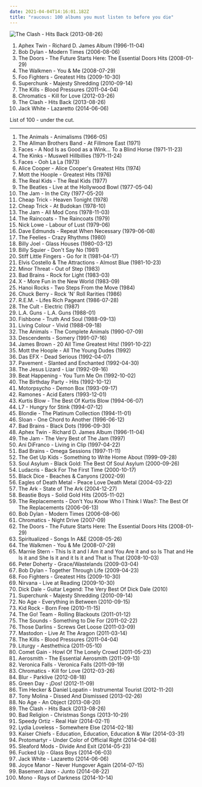 ```yaml
---
date: 2021-04-04T14:16:01.182Z
title: "raucous: 100 albums you must listen to before you die"
---
```

![The Clash - Hits Back (2013-08-26)](http://coverartarchive.org/release/55a541b1-679a-4ccd-a321-e97b254d5f91/6391208591-500.jpg "The Clash - Hits Back (2013-08-26)")
<ol class="albums">
<li data-cover="https://via.placeholder.com/450" data-tags="idm, electronic" role="button">Aphex Twin - Richard D. James Album (1996-11-04)</li>
<li data-cover="https://img.discogs.com/xMDl0TTkbhbcdH10siIS-JVxT4o=/fit-in/595x507/filters:strip_icc():format(jpeg):mode_rgb():quality(90)/discogs-images/R-1385920-1215152190.jpeg.jpg" data-tags="folk, singer-songwriter, folk rock, rock, 00s" role="button">Bob Dylan - Modern Times (2006-08-06)</li>
<li data-cover="http://coverartarchive.org/release/2d4a66b0-c436-4f44-b3d4-29e6e8db8d8c/14954913625-500.jpg" data-tags="rock, hard rock, usa, druggy, album rock, psychedelic, energetic, ominous, passionate, literate, confident, aggressive, menacing, freewheeling, provocative, dramatic, raucous, blues rock, trippy, compilation, 00s, proto-punk, sensual, summery, sexual, nocturnal, brooding, rebellious, the doors, cathartic, rowdy, theatrical, swaggering, angst-ridden, brash, hanging out, bravado, reckless, night driving, am pop, exfandessixties" role="button">The Doors - The Future Starts Here: The Essential Doors Hits (2008-01-29)</li>
<li data-cover="https://img.discogs.com/-sPlLxV39Lnu5OD9kOWaYZcWvws=/fit-in/250x250/filters:strip_icc():format(jpeg):mode_rgb():quality(90)/discogs-images/R-1460412-1221399633.jpeg.jpg" data-tags="indie rock, gigantic music" role="button">The Walkmen - You & Me (2008-07-29)</li>
<li data-cover="http://coverartarchive.org/release/cd535e76-4821-4738-a1fc-bd835c6ff6bd/1941029803-500.jpg" data-tags="rock, alternative rock" role="button">Foo Fighters - Greatest Hits (2009-10-30)</li>
<li data-cover="http://coverartarchive.org/release/91258e57-7dc2-3785-b4cd-a9de0730eb53/9707511999-500.jpg" data-tags="indie rock, energetic, passionate, literate, melancholy, cheerful, pop punk, intense, confident, aggressive, fiery, earnest, bittersweet, raucous, yearning, road trip, playful, heartache, wistful, witty, exuberant, empowerment, cathartic, motivation, volatile, visceral, plaintive, angst-ridden, boisterous, hanging out, rambunctious, innocent, albumoftheday, rajada" role="button">Superchunk - Majesty Shredding (2010-09-14)</li>
<li data-cover="http://coverartarchive.org/release/2fdc63e1-b76f-3b85-ad4e-73baaa106a43/3374180506-500.jpg" data-tags="garage rock" role="button">The Kills - Blood Pressures (2011-04-04)</li>
<li data-cover="http://coverartarchive.org/release/cce19567-04a2-47df-95fb-7101c51b8d54/1852737642-500.jpg" data-tags="electronic" role="button">Chromatics - Kill for Love (2012-03-26)</li>
<li data-cover="http://coverartarchive.org/release/55a541b1-679a-4ccd-a321-e97b254d5f91/6391208591-500.jpg" data-tags="punk, revolution, hard rock, energetic, angry, late night, passionate, fierce, intense, fiery, confrontational, earnest, snide, raucous, drinking, road trip, protest, nighttime, rebellious, joy, exuberant, empowerment, cathartic, rowdy, volatile, gutsy, sprawling, british punk, dance-rock, tgif, brash, guys night out, hanging out, reckless, night driving, open road" role="button">The Clash - Hits Back (2013-08-26)</li>
<li data-cover="http://coverartarchive.org/release/b5139eff-0ce6-428e-a96f-6653a68af7a2/8249629063-500.jpg" data-tags="alternative rock, blues rock, rock, garage rock" role="button">Jack White - Lazaretto (2014-06-06)</li>
</ol>
List of 100 - under the cut.
<!-- more -->

_________________

<ol class="albums">
<li data-cover="https://img.discogs.com/-7Z6AWWEnevNI1hHalLAhreu8Vg=/fit-in/600x593/filters:strip_icc():format(jpeg):mode_rgb():quality(90)/discogs-images/R-4913205-1509214759-1749.jpeg.jpg" data-tags="classic rock, 60s, british, blues rock" role="button">
The Animals - Animalisms (1966-05)
</li>
<li data-cover="https://img.discogs.com/mic1l-p28zoqxQguKjabmbJV5Hg=/fit-in/600x519/filters:strip_icc():format(jpeg):mode_rgb():quality(90)/discogs-images/R-9031515-1473598344-7417.mpo.jpg" data-tags="classic rock, southern rock, blues, live, rock, 70s" role="button">
The Allman Brothers Band - At Fillmore East (1971)
</li>
<li data-cover="https://img.discogs.com/aKPwsW2-8v2hRoWM_Od9Bn5AXvI=/fit-in/600x602/filters:strip_icc():format(jpeg):mode_rgb():quality(90)/discogs-images/R-12101524-1528323197-3606.jpeg.jpg" data-tags="hard rock" role="button">
Faces - A Nod Is as Good as a Wink... To a Blind Horse (1971-11-23)
</li>
<li data-cover="http://coverartarchive.org/release/c6f5727f-4cf4-4a37-97c1-21315a64389b/6492710070-500.jpg" data-tags="rock, 70s, classic rock" role="button">
The Kinks - Muswell Hillbillies (1971-11-24)
</li>
<li data-cover="http://coverartarchive.org/release/20a3b21d-5d06-4db7-a737-cce696fd763e/10723116989-500.jpg" data-tags="classic rock, rock" role="button">
Faces - Ooh La La (1973)
</li>
<li data-cover="http://coverartarchive.org/release/904c5a3d-99a5-4087-bce9-0cbe7009b195/5792525507-500.jpg" data-tags="classic rock, hard rock" role="button">
Alice Cooper - Alice Cooper's Greatest Hits (1974)
</li>
<li data-cover="https://img.discogs.com/qit7fEXYVw_THB8O-PNWE8m4Tbc=/fit-in/600x594/filters:strip_icc():format(jpeg):mode_rgb():quality(90)/discogs-images/R-3016408-1535297732-6257.jpeg.jpg" data-tags="classic rock, hard rock, album rock, soft rock, energetic, passionate, literate, melancholy, irreverent, confident, fiery, menacing, earnest, snide, wry, somber, raucous, fun, glam rock, proto-punk, poignant, playful, brooding, celebratory, witty, acerbic, humorous, rowdy, theatrical, plaintive, tgif, boisterous, brash, thrusting rock, columbia records" role="button">
Mott the Hoople - Greatest Hits (1976)
</li>
<li data-cover="https://img.discogs.com/9zG8vaAuIJzS6sB9WhErPbwIPOA=/fit-in/600x595/filters:strip_icc():format(jpeg):mode_rgb():quality(90)/discogs-images/R-1081082-1480094319-3225.jpeg.jpg" data-tags="classic rock, punk, power pop, driving, energetic, passionate, intense, aggressive, freewheeling, uncompromising, raucous, fun, uplifting, strong, playful, anthemic, powerful, rebellious, rollicking, passion, joyous, humorous, cathartic, bright, motivation, rowdy, messy, american punk, brash, street-smart, hanging out, rambunctious, bravado, extroverted, tough, iveldie best of 1977" role="button">
The Real Kids - The Real Kids (1977)
</li>
<li data-cover="http://coverartarchive.org/release/ab346bbe-4bec-4004-b285-4f45fb2e7c4e/1463931097-500.jpg" data-tags="live, beatles, classic rock" role="button">
The Beatles - Live at the Hollywood Bowl (1977-05-04)
</li>
<li data-cover="https://img.discogs.com/mcW4DnPI0AAvxBcUPFe5rcTHeTI=/fit-in/600x448/filters:strip_icc():format(jpeg):mode_rgb():quality(90)/discogs-images/R-6671642-1472371151-8679.jpeg.jpg" data-tags="mod revival, punk rock" role="button">
The Jam - In the City (1977-05-20)
</li>
<li data-cover="https://img.discogs.com/C1iZ_HvJcVCYZeOwkoPn8PRyX6w=/fit-in/500x496/filters:strip_icc():format(jpeg):mode_rgb():quality(90)/discogs-images/R-3227732-1352915528-5169.jpeg.jpg" data-tags="power pop, rock, classic rock, 70s" role="button">
Cheap Trick - Heaven Tonight (1978)
</li>
<li data-cover="http://coverartarchive.org/release/c40cb4ab-ce16-4816-9df3-b512db7f8516/10645292811-500.jpg" data-tags="classic rock, live, 70s, rock" role="button">
Cheap Trick - At Budokan (1978-10)
</li>
<li data-cover="https://img.discogs.com/c4yp6W2A8-h2NjykAnVPnWtbkTc=/fit-in/500x493/filters:strip_icc():format(jpeg):mode_rgb():quality(90)/discogs-images/R-1141285-1195395232.jpeg.jpg" data-tags="70s, new wave, mod" role="button">
The Jam - All Mod Cons (1978-11-03)
</li>
<li data-cover="https://via.placeholder.com/450" data-tags="post-punk" role="button">
The Raincoats - The Raincoats (1979)
</li>
<li data-cover="https://img.discogs.com/Z0bah7U2c75Kd7gklDpeCMUwOZE=/fit-in/600x583/filters:strip_icc():format(jpeg):mode_rgb():quality(90)/discogs-images/R-4166033-1384283975-4252.jpeg.jpg" data-tags="new wave" role="button">
Nick Lowe - Labour of Lust (1979-06)
</li>
<li data-cover="http://coverartarchive.org/release/995606a7-3646-43a6-8e5b-0f662d0bffdb/27683792112-500.jpg" data-tags="rockabilly, rock, new wave, blues, energetic, summer, passionate, cheerful, freewheeling, raucous, fun, rock n roll, warm, roots rock, drinking, road trip, partying, library, pub rock, rebellious, rollicking, humorous, rowdy, swaggering, lively, guys night out, hanging out, bravado" role="button">
Dave Edmunds - Repeat When Necessary (1979-06-08)
</li>
<li data-cover="https://img.discogs.com/lkFFtR4ihpsGjOhW892olMwVJl0=/fit-in/575x575/filters:strip_icc():format(jpeg):mode_rgb():quality(90)/discogs-images/R-1336217-1433823041-9294.jpeg.jpg" data-tags="jangle pop, post-punk, new wave" role="button">
The Feelies - Crazy Rhythms (1980)
</li>
<li data-cover="http://coverartarchive.org/release/9a8c88fb-a5c5-47b9-a499-9f1832baf27d/7821199789-500.jpg" data-tags="classic rock" role="button">
Billy Joel - Glass Houses (1980-03-12)
</li>
<li data-cover="http://coverartarchive.org/release/9c721b61-71e1-4192-b93c-a9eeae68009e/10474351107-500.jpg" data-tags="classic rock, rock" role="button">
Billy Squier - Don't Say No (1981)
</li>
<li data-cover="https://via.placeholder.com/450" data-tags="80s, punk, angry, irreverent, intense, menacing, confrontational, raucous, bleak, volatile, visceral, british punk, brash, rambunctious, flashback alternatives, go for it, albums i really want, favorite lp" role="button">
Stiff Little Fingers - Go for It (1981-04-17)
</li>
<li data-cover="http://coverartarchive.org/release/003c99ba-0909-4961-9726-92f4e8c0dc0d/26090688634-500.jpg" data-tags="new wave" role="button">
Elvis Costello & The Attractions - Almost Blue (1981-10-23)
</li>
<li data-cover="http://coverartarchive.org/release/507bb61e-c7fa-3dd5-ba2d-d6f0f6e2f792/6010164584-500.jpg" data-tags="hardcore, punk, hardcore punk" role="button">
Minor Threat - Out of Step (1983)
</li>
<li data-cover="https://img.discogs.com/rVcJgZl1QoNtdkzGuNUw5uSx2tM=/fit-in/600x594/filters:strip_icc():format(jpeg):mode_rgb():quality(90)/discogs-images/R-454775-1174321560.jpeg.jpg" data-tags="hardcore punk" role="button">
Bad Brains - Rock for Light (1983-03)
</li>
<li data-cover="https://via.placeholder.com/450" data-tags="punk" role="button">
X - More Fun in the New World (1983-09)
</li>
<li data-cover="https://via.placeholder.com/450" data-tags="80s, glam rock, hard rock" role="button">
Hanoi Rocks - Two Steps From the Move (1984)
</li>
<li data-cover="http://coverartarchive.org/release/677b08b3-93ba-43c1-aa67-390c1647fa04/8018278557-500.jpg" data-tags="60s, energetic, summer, literate, oldies, cheerful, irreverent, organic, confident, freewheeling, raucous, fun, 50s, rock n roll, road trip, playful, reunion, chuck, rollicking, celebratory, witty, joyous, humorous, rowdy, swaggering, tgif, boisterous, rambunctious, bravado, icmusick, rockaroundthebunker" role="button">
Chuck Berry - Rock 'N' Roll Rarities (1986)
</li>
<li data-cover="http://coverartarchive.org/release/1f233a68-c3c2-348b-a135-10edc450edf7/25408536436-500.jpg" data-tags="80s, alternative rock" role="button">
R.E.M. - Lifes Rich Pageant (1986-07-28)
</li>
<li data-cover="http://coverartarchive.org/release/29c5e9fd-f6fd-309c-9d51-f6bc7c082734/2645057763-500.jpg" data-tags="hard rock" role="button">
The Cult - Electric (1987)
</li>
<li data-cover="https://img.discogs.com/CZrVtz_7R__JBijMbczu8QJ6emQ=/fit-in/400x395/filters:strip_icc():format(jpeg):mode_rgb():quality(90)/discogs-images/R-5298274-1395450542-2585.jpeg.jpg" data-tags="hair metal, glam metal" role="button">
L.A. Guns - L.A. Guns (1988-01)
</li>
<li data-cover="http://coverartarchive.org/release/04a29c62-4cb6-48b4-8be3-484774ee1adf/23490334229-500.jpg" data-tags="80s, funk rock" role="button">
Fishbone - Truth And Soul (1988-09-13)
</li>
<li data-cover="http://coverartarchive.org/release/245c9588-b4f8-33df-98f4-4b29b3775916/11571156452-500.jpg" data-tags="hard rock, 80s" role="button">
Living Colour - Vivid (1988-09-18)
</li>
<li data-cover="http://coverartarchive.org/release/83e57502-031c-4d0a-a659-7ebb1a134da6/2828195326-500.jpg" data-tags="classic rock, rock, 60s, british, blues" role="button">
The Animals - The Complete Animals (1990-07-09)
</li>
<li data-cover="http://coverartarchive.org/release/2dd2608a-9dab-3048-bf9a-60a1f5715bf4/17222744547-500.jpg" data-tags="punk, sst" role="button">
Descendents - Somery (1991-07-16)
</li>
<li data-cover="http://coverartarchive.org/release/2c6b376f-0357-4683-a1d8-2a5df30f0ad0/5555186081-500.jpg" data-tags="soul, funk" role="button">
James Brown - 20 All Time Greatest Hits! (1991-10-22)
</li>
<li data-cover="http://coverartarchive.org/release/98b7a796-0f0f-4319-8948-f250d14d6bbc/2800476658-500.jpg" data-tags="70s, classic rock, rock" role="button">
Mott the Hoople - All The Young Dudes (1992)
</li>
<li data-cover="https://img.discogs.com/cfc9e7fd50d7c9c08931869b95f6849a01d0635d/images/spacer.gif" data-tags="hip-hop, rap" role="button">
Das EFX - Dead Serious (1992-04-07)
</li>
<li data-cover="http://coverartarchive.org/release/6ab37e32-c5a9-3f35-bf89-5aaf0cad3476/8923091701-500.jpg" data-tags="indie rock" role="button">
Pavement - Slanted and Enchanted (1992-04-30)
</li>
<li data-cover="https://img.discogs.com/SLHJnIYqzB4g_EkBeInR4i_FIPw=/fit-in/599x599/filters:strip_icc():format(jpeg):mode_rgb():quality(90)/discogs-images/R-369572-1145132233.jpeg.jpg" data-tags="noise rock, paranoid, american underground, motivation, energetic, angry, freewheeling, raucous, drinking, detached, manic, harsh, gritty, volatile, visceral, brash, rambunctious, hostile" role="button">
The Jesus Lizard - Liar (1992-09-16)
</li>
<li data-cover="https://img.discogs.com/sNIqdOYvfwEjeUq7LbGClVOGEpw=/fit-in/301x300/filters:strip_icc():format(jpeg):mode_rgb():quality(90)/discogs-images/R-3211956-1320686677.jpeg.jpg" data-tags="twee, indie pop, twee pop, 90s" role="button">
Beat Happening - You Turn Me On (1992-10-02)
</li>
<li data-cover="https://img.discogs.com/e_SslAmovhsXK1DpjlHEoktdC5Y=/fit-in/600x591/filters:strip_icc():format(jpeg):mode_rgb():quality(90)/discogs-images/R-1081136-1192439541.jpeg.jpg" data-tags="post-punk" role="button">
The Birthday Party - Hits (1992-10-12)
</li>
<li data-cover="http://coverartarchive.org/release/2c1080d0-d6dc-4470-8bf3-884d7c4b7de2/15897612975-500.jpg" data-tags="metal, alternative rock, hard rock, psychedelic rock" role="button">
Motorpsycho - Demon Box (1993-09-17)
</li>
<li data-cover="http://coverartarchive.org/release/82cef0f9-f982-3c09-931a-1a531dae43b9/18523473099-500.jpg" data-tags="covers, punk" role="button">
Ramones - Acid Eaters (1993-12-01)
</li>
<li data-cover="https://img.discogs.com/2Rkc66ogrNVnmoRtUCN5nlp1acE=/fit-in/600x602/filters:strip_icc():format(jpeg):mode_rgb():quality(90)/discogs-images/R-60008-1176554356.jpeg.jpg" data-tags="rap" role="button">
Kurtis Blow - The Best Of Kurtis Blow (1994-06-07)
</li>
<li data-cover="http://coverartarchive.org/release/bc8d4f67-b395-4675-b668-7a067e574ae6/22507217638-500.jpg" data-tags="grunge, riot grrrl, 1994" role="button">
L7 - Hungry for Stink (1994-07-12)
</li>
<li data-cover="https://img.discogs.com/QJNTQi5y3mBfYaqck4jTX5PpEzg=/fit-in/600x590/filters:strip_icc():format(jpeg):mode_rgb():quality(90)/discogs-images/R-938318-1224849239.jpeg.jpg" data-tags="classic rock, post-punk" role="button">
Blondie - The Platinum Collection (1994-11-01)
</li>
<li data-cover="http://coverartarchive.org/release/3fecc0db-c870-4094-8103-fa0b5c92711b/5598491689-500.jpg" data-tags="90s, canadian" role="button">
Sloan - One Chord to Another (1996-06-12)
</li>
<li data-cover="http://coverartarchive.org/release/87d8297b-b01e-4eab-861b-e6d4e782830d/3397017644-500.jpg" data-tags="hardcore punk" role="button">
Bad Brains - Black Dots (1996-09-30)
</li>
<li data-cover="https://via.placeholder.com/450" data-tags="idm, electronic" role="button">
Aphex Twin - Richard D. James Album (1996-11-04)
</li>
<li data-cover="http://coverartarchive.org/release/c15b933d-04b1-46f5-ae32-2eeffebd652a/28714176915-500.jpg" data-tags="punk" role="button">
The Jam - The Very Best of The Jam (1997)
</li>
<li data-cover="http://coverartarchive.org/release/1c2074a6-92b4-4b54-87c8-8fe28f892638/13593366881-500.jpg" data-tags="indie, folk" role="button">
Ani DiFranco - Living in Clip (1997-04-22)
</li>
<li data-cover="http://coverartarchive.org/release/c00f3b82-b650-42a5-a686-84f8afa243f9/21856003405-500.jpg" data-tags="hardcore punk" role="button">
Bad Brains - Omega Sessions (1997-11-11)
</li>
<li data-cover="http://coverartarchive.org/release/011310b5-57b5-416e-8331-9bc134f6fbc8/3366913620-500.jpg" data-tags="emo" role="button">
The Get Up Kids - Something to Write Home About (1999-09-28)
</li>
<li data-cover="http://coverartarchive.org/release/4f2ff67a-d196-48a6-ba0a-bff6724b94ec/23140048958-500.jpg" data-tags="rock, alternative" role="button">
Soul Asylum - Black Gold: The Best Of Soul Asylum (2000-09-26)
</li>
<li data-cover="http://coverartarchive.org/release/38f4062d-8162-4044-b4d2-645858b6cc56/2729959140-500.jpg" data-tags="rap" role="button">
Ludacris - Back For The First Time (2000-10-17)
</li>
<li data-cover="http://coverartarchive.org/release/bcee9976-1891-3422-8101-06a2cf2f86e8/26092609552-500.jpg" data-tags="experimental" role="button">
Black Dice - Beaches & Canyons (2002-09)
</li>
<li data-cover="http://coverartarchive.org/release/ddf2d79b-2c98-4857-9276-46d1a95cdf1f/1924050449-500.jpg" data-tags="garage rock, rock, stoner rock, alternative rock" role="button">
Eagles of Death Metal - Peace Love Death Metal (2004-03-22)
</li>
<li data-cover="http://coverartarchive.org/release/fb9e20a0-882d-4971-8a89-e3bf431e8fe2/7969568316-500.jpg" data-tags="glam rock" role="button">
The Ark - State of The Ark (2004-12-27)
</li>
<li data-cover="https://img.discogs.com/wqTkBm7nyv0Jjd9K8-lFG4c2Thk=/fit-in/600x337/filters:strip_icc():format(jpeg):mode_rgb():quality(90)/discogs-images/R-2694470-1520581573-8313.jpeg.jpg" data-tags="hip-hop" role="button">
Beastie Boys - Solid Gold Hits (2005-11-02)
</li>
<li data-cover="http://coverartarchive.org/release/eab06683-0a36-4897-85b4-07e363a6769d/13095340713-500.jpg" data-tags="hard rock, college rock, jangle pop, reflective, melancholy, irreverent, aggressive, freewheeling, wry, bittersweet, intimate, raucous, yearning, sleazy, silly, poignant, american underground, bitter, rebellious, wistful, rollicking, exuberant, rowdy, volatile, ramshackle, messy, angst-ridden, brash, rambunctious, reckless, iveldie albums" role="button">
The Replacements - Don't You Know Who I Think I Was?: The Best Of The Replacements (2006-06-13)
</li>
<li data-cover="https://img.discogs.com/xMDl0TTkbhbcdH10siIS-JVxT4o=/fit-in/595x507/filters:strip_icc():format(jpeg):mode_rgb():quality(90)/discogs-images/R-1385920-1215152190.jpeg.jpg" data-tags="folk, singer-songwriter, folk rock, rock, 00s" role="button">
Bob Dylan - Modern Times (2006-08-06)
</li>
<li data-cover="http://coverartarchive.org/release/28eb699a-f254-4873-8afb-557aea44c884/5614369854-500.jpg" data-tags="italians do it better, electronic, electronica, synthpop" role="button">
Chromatics - Night Drive (2007-09)
</li>
<li data-cover="http://coverartarchive.org/release/2d4a66b0-c436-4f44-b3d4-29e6e8db8d8c/14954913625-500.jpg" data-tags="rock, hard rock, usa, druggy, album rock, psychedelic, energetic, ominous, passionate, literate, confident, aggressive, menacing, freewheeling, provocative, dramatic, raucous, blues rock, trippy, compilation, 00s, proto-punk, sensual, summery, sexual, nocturnal, brooding, rebellious, the doors, cathartic, rowdy, theatrical, swaggering, angst-ridden, brash, hanging out, bravado, reckless, night driving, am pop, exfandessixties" role="button">
The Doors - The Future Starts Here: The Essential Doors Hits (2008-01-29)
</li>
<li data-cover="http://coverartarchive.org/release/bb3ba958-719d-4ec0-942b-8a4d6c18f373/12135240940-500.jpg" data-tags="british, sad, dreamy, atmospheric, melancholy, 00s" role="button">
Spiritualized - Songs In A&E (2008-05-26)
</li>
<li data-cover="https://img.discogs.com/-sPlLxV39Lnu5OD9kOWaYZcWvws=/fit-in/250x250/filters:strip_icc():format(jpeg):mode_rgb():quality(90)/discogs-images/R-1460412-1221399633.jpeg.jpg" data-tags="indie rock, gigantic music" role="button">
The Walkmen - You & Me (2008-07-29)
</li>
<li data-cover="http://coverartarchive.org/release/f2d8c10d-4c70-482c-b913-50550fc6d4c4/3813953556-500.jpg" data-tags="math rock, experimental, indie pop, indie rock, quirky, energetic, literate, irreverent, intense, confident, fiery, raucous, fun, 00s, playful, sweet, math pop, revolutionary, repeat, sprawling, brash, ambitious, knotty, zach hill on the kit, math rap" role="button">
Marnie Stern - This Is it and I Am it and You Are it and so Is That and He Is it and She Is it and it Is it and That is That (2008-10-03)
</li>
<li data-cover="https://img.discogs.com/hPBi_tvsKOpa0IUmtVzQtKYmGgY=/fit-in/600x589/filters:strip_icc():format(jpeg):mode_rgb():quality(90)/discogs-images/R-13487694-1555161652-4877.jpeg.jpg" data-tags="rock, british, indie rock, 00s" role="button">
Peter Doherty - Grace/Wastelands (2009-03-04)
</li>
<li data-cover="https://img.discogs.com/0p4IeHnrBKzwZbaUP2XNQnSMdbY=/fit-in/300x300/filters:strip_icc():format(jpeg):mode_rgb():quality(90)/discogs-images/R-4328080-1361870851-6165.jpeg.jpg" data-tags="rock, folk, folk rock, 00s" role="button">
Bob Dylan - Together Through Life (2009-04-23)
</li>
<li data-cover="http://coverartarchive.org/release/cd535e76-4821-4738-a1fc-bd835c6ff6bd/1941029803-500.jpg" data-tags="rock, alternative rock" role="button">
Foo Fighters - Greatest Hits (2009-10-30)
</li>
<li data-cover="https://img.discogs.com/BbAKxokmQqQcfKTFSWH71H21iOU=/fit-in/600x590/filters:strip_icc():format(jpeg):mode_rgb():quality(90)/discogs-images/R-2659685-1423044299-6410.jpeg.jpg" data-tags="grunge, live" role="button">
Nirvana - Live at Reading (2009-10-30)
</li>
<li data-cover="https://img.discogs.com/kXwzCwRNJ3W0mdHWHtN7gIDJPA0=/fit-in/600x595/filters:strip_icc():format(jpeg):mode_rgb():quality(90)/discogs-images/R-7471447-1442155824-1351.jpeg.jpg" data-tags="classic rock, surf, surf rock" role="button">
Dick Dale - Guitar Legend: The Very Best Of Dick Dale (2010)
</li>
<li data-cover="http://coverartarchive.org/release/91258e57-7dc2-3785-b4cd-a9de0730eb53/9707511999-500.jpg" data-tags="indie rock, energetic, passionate, literate, melancholy, cheerful, pop punk, intense, confident, aggressive, fiery, earnest, bittersweet, raucous, yearning, road trip, playful, heartache, wistful, witty, exuberant, empowerment, cathartic, motivation, volatile, visceral, plaintive, angst-ridden, boisterous, hanging out, rambunctious, innocent, albumoftheday, rajada" role="button">
Superchunk - Majesty Shredding (2010-09-14)
</li>
<li data-cover="http://coverartarchive.org/release/aa29b9f3-4525-3982-9d4b-76c87f37a43b/2868845098-500.jpg" data-tags="noise rock" role="button">
No Age - Everything in Between (2010-09-15)
</li>
<li data-cover="http://coverartarchive.org/release/0e2946e1-a9a5-44be-8308-c8486726f2ab/21158108480-500.jpg" data-tags="fuck me daddy" role="button">
Kid Rock - Born Free (2010-11-15)
</li>
<li data-cover="https://img.discogs.com/lnbpDTN0xZ_UFcLRkuJzqvdVGN8=/fit-in/270x432/filters:strip_icc():format(jpeg):mode_rgb():quality(90)/discogs-images/R-2067295-1262075607.png.jpg" data-tags="my gang 11" role="button">
The Go! Team - Rolling Blackouts (2011-01-12)
</li>
<li data-cover="https://img.discogs.com/Is_8wIzreaiToVfCOsdOJOmBupM=/fit-in/600x600/filters:strip_icc():format(jpeg):mode_rgb():quality(90)/discogs-images/R-2802792-1301711040.jpeg.jpg" data-tags="new wave" role="button">
The Sounds - Something to Die For (2011-02-22)
</li>
<li data-cover="https://img.discogs.com/mATVZH7mUI6F402DQkW0zJMvNKs=/fit-in/288x288/filters:strip_icc():format(jpeg):mode_rgb():quality(90)/discogs-images/R-2906361-1306648453.jpeg.jpg" data-tags="indie rock, energetic, passionate, intense, aggressive, earnest, raucous, earthy, fun, strong, drinking, garage punk, playful, partying, exuberant, campy, volatile, swaggering, lively, ramshackle, plaintive, brash, rambunctious, need, gleeful, mischief" role="button">
Those Darlins - Screws Get Loose (2011-03-09)
</li>
<li data-cover="http://coverartarchive.org/release/f0f0482f-731e-4ca1-a745-3019843265ea/16139216688-500.jpg" data-tags="progressive metal" role="button">
Mastodon - Live At The Aragon (2011-03-14)
</li>
<li data-cover="http://coverartarchive.org/release/2fdc63e1-b76f-3b85-ad4e-73baaa106a43/3374180506-500.jpg" data-tags="garage rock" role="button">
The Kills - Blood Pressures (2011-04-04)
</li>
<li data-cover="http://coverartarchive.org/release/216dc68b-c7db-4c5f-b054-753d6d3fd1d1/12911239802-500.jpg" data-tags="black metal, metal" role="button">
Liturgy - Aesthethica (2011-05-10)
</li>
<li data-cover="https://via.placeholder.com/450" data-tags="revolution, indie pop, indie rock, energetic, searching, passionate, literate, fierce, intense, confident, fiery, earnest, freewheeling, raucous, fun, yearning, cerebral, sweet, wistful, rollicking, harsh, cathartic, volatile, ramshackle, urgent, boisterous, brash, rambunctious, self-conscious, favorito 2011" role="button">
Comet Gain - Howl Of The Lonely Crowd (2011-05-23)
</li>
<li data-cover="http://coverartarchive.org/release/8a301bbe-ec95-4cc8-bc33-cce9c3a7479f/10041731004-500.jpg" data-tags="hard rock" role="button">
Aerosmith - The Essential Aerosmith (2011-09-13)
</li>
<li data-cover="https://img.discogs.com/5-wKfZ6guUrTF_re2XftBVpdZAg=/fit-in/600x600/filters:strip_icc():format(jpeg):mode_rgb():quality(90)/discogs-images/R-3068322-1314210373.jpeg.jpg" data-tags="indie pop" role="button">
Veronica Falls - Veronica Falls (2011-09-19)
</li>
<li data-cover="http://coverartarchive.org/release/cce19567-04a2-47df-95fb-7101c51b8d54/1852737642-500.jpg" data-tags="electronic" role="button">
Chromatics - Kill for Love (2012-03-26)
</li>
<li data-cover="http://coverartarchive.org/release/3fe92de6-0681-467c-a298-69e4ed636755/6493547356-500.jpg" data-tags="alternative rock, britpop, quirky, energetic, reflective, atmospheric, whimsical, summer, literate, melancholy, irreverent, rainy day, freewheeling, wry, bittersweet, reflection, eerie, raucous, fun, complex, live, drinking, precious, poignant, road trip, playful, sunday afternoon, partying, summery, imagination, rollicking, celebratory, witty, exuberant, campy, bright, sarcastic, live album, lively, tgif, boisterous, brash, open road, gleeful, my cd collection, tugs at me heart strings,  alternative,  alternative rock,  british,  pop rock,  male vocalists" role="button">
Blur - Parklive (2012-08-18)
</li>
<li data-cover="https://img.discogs.com/XbzmXAWiPsNWE9LlRlhKUaVJTbU=/fit-in/600x531/filters:strip_icc():format(jpeg):mode_rgb():quality(90)/discogs-images/R-7287368-1438057055-9773.jpeg.jpg" data-tags="punk rock, pop punk" role="button">
Green Day - ¡Dos! (2012-11-09)
</li>
<li data-cover="http://coverartarchive.org/release/072d227a-c19e-481c-9d4e-48cf05bab079/4499107497-500.jpg" data-tags="ambient, hypnotic" role="button">
Tim Hecker & Daniel Lopatin - Instrumental Tourist (2012-11-20)
</li>
<li data-cover="https://img.discogs.com/GBHOMiTuLyKfGORDE2lqjjtJvY8=/fit-in/600x600/filters:strip_icc():format(jpeg):mode_rgb():quality(90)/discogs-images/R-4327813-1557855326-6876.jpeg.jpg" data-tags="indie pop, indie rock, energetic, reflective, noise pop, gentle, confident, freewheeling, raucous, fun, warm, playful, youth, spring, summery, witty, exuberant, disappointment, lively, sprawling, long walk, brash, hanging out, rambunctious, innocent, starry sky" role="button">
Tony Molina - Dissed And Dismissed (2013-02-26)
</li>
<li data-cover="https://img.discogs.com/umXfJv61kxQ-vxnu8JRbRbyEkm0=/fit-in/594x600/filters:strip_icc():format(jpeg):mode_rgb():quality(90)/discogs-images/R-4833606-1377092415-6423.jpeg.jpg" data-tags="indie rock" role="button">
No Age - An Object (2013-08-20)
</li>
<li data-cover="http://coverartarchive.org/release/55a541b1-679a-4ccd-a321-e97b254d5f91/6391208591-500.jpg" data-tags="punk, revolution, hard rock, energetic, angry, late night, passionate, fierce, intense, fiery, confrontational, earnest, snide, raucous, drinking, road trip, protest, nighttime, rebellious, joy, exuberant, empowerment, cathartic, rowdy, volatile, gutsy, sprawling, british punk, dance-rock, tgif, brash, guys night out, hanging out, reckless, night driving, open road" role="button">
The Clash - Hits Back (2013-08-26)
</li>
<li data-cover="http://coverartarchive.org/release/7499421f-067f-444a-a5de-f3bb0184e659/5741834686-500.jpg" data-tags="christmas" role="button">
Bad Religion - Christmas Songs (2013-10-29)
</li>
<li data-cover="http://coverartarchive.org/release/b1b2b691-5c29-4215-bf37-7ea9f1ee7bc3/7807345022-500.jpg" data-tags="angry, aggressive, fiery, raucous, playful, brooding, eccentric, cathartic, lively, plaintive, angst-ridden, girls night out, 2014 albums" role="button">
Speedy Ortiz - Real Hair (2014-02-11)
</li>
<li data-cover="http://coverartarchive.org/release/de5069c9-d473-48f5-b546-8ba0e4a6efe5/6800292615-500.jpg" data-tags="country" role="button">
Lydia Loveless - Somewhere Else (2014-02-18)
</li>
<li data-cover="https://img.discogs.com/B8fNe0Std0KTC4YJ5lxx0_l-DgQ=/fit-in/600x600/filters:strip_icc():format(jpeg):mode_rgb():quality(90)/discogs-images/R-6424434-1418882682-5706.jpeg.jpg" data-tags="indie rock, british" role="button">
Kaiser Chiefs - Education, Education, Education & War (2014-03-31)
</li>
<li data-cover="http://coverartarchive.org/release/28ea5a8e-a4a3-42bc-abb6-fa0afe7d7fa5/7523917349-500.jpg" data-tags="post-punk" role="button">
Protomartyr - Under Color of Official Right (2014-04-08)
</li>
<li data-cover="http://coverartarchive.org/release/3b8f2b17-4e04-46e3-aa57-19be9b9f7e4e/7532759610-500.jpg" data-tags="indie rock, post-punk, energetic, angry, irreverent, fierce, aggressive, confrontational, freewheeling, provocative, snide, raucous, flowing, vulgar, rebellious, word play, rollicking, witty, cathartic, gritty, unsettling, sarcastic, gutsy, visceral, savage, angst-ridden, 2014 releases, maverick, brash, guys night out, street-smart, hanging out, bravado, extroverted, tough, animated, everyday life, outraged, city life, brassy, harbinger sound, belligerent, just cant hate enough, world view" role="button">
Sleaford Mods - Divide And Exit (2014-05-23)
</li>
<li data-cover="http://coverartarchive.org/release/64d09ddc-daf5-4ed3-9ecf-d949f951fada/7514082952-500.jpg" data-tags="revolution, indie rock, post-rock, reflective, literate, aggressive, fiery, provocative, uncompromising, dramatic, raucous, post-hardcore, cerebral, rebellious, matador records, eccentric, volatile, gutsy, visceral, ramshackle, maverick, brash, rambunctious, outrageous, reckless, nihilistic" role="button">
Fucked Up - Glass Boys (2014-06-03)
</li>
<li data-cover="http://coverartarchive.org/release/b5139eff-0ce6-428e-a96f-6653a68af7a2/8249629063-500.jpg" data-tags="alternative rock, blues rock, rock, garage rock" role="button">
Jack White - Lazaretto (2014-06-06)
</li>
<li data-cover="http://coverartarchive.org/release/a6b275f9-8b57-4668-a9cc-d0fe76effcd1/20840907999-500.jpg" data-tags="emo, pop punk" role="button">
Joyce Manor - Never Hungover Again (2014-07-15)
</li>
<li data-cover="http://coverartarchive.org/release/ba6f8fb6-5394-4160-8a9d-73504c2d3cfa/8169040089-500.jpg" data-tags="electronica, house, progressive house, left-field house" role="button">
Basement Jaxx - Junto (2014-08-22)
</li>
<li data-cover="http://coverartarchive.org/release/9402055f-3c29-437f-873a-1e0635c2028c/8775735119-500.jpg" data-tags="post-rock" role="button">
Mono - Rays of Darkness (2014-10-14)
</li>
</ol>